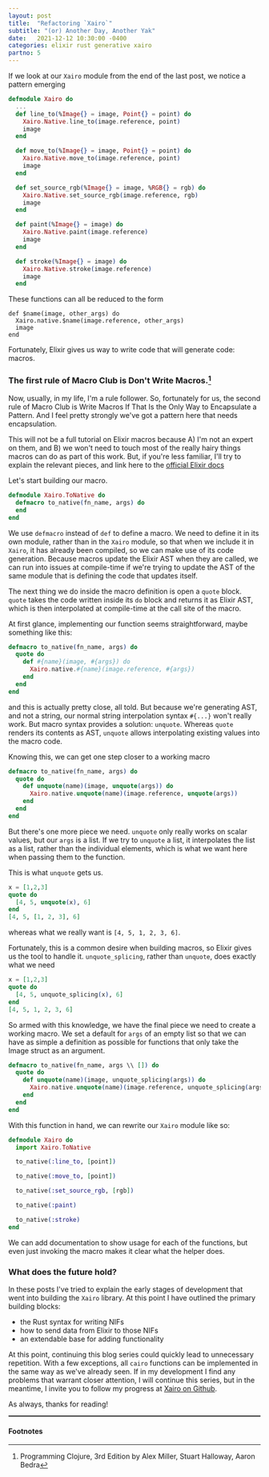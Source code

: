 ```yaml
---
layout: post
title:  "Refactoring `Xairo`"
subtitle: "(or) Another Day, Another Yak"
date:   2021-12-12 10:30:00 -0400
categories: elixir rust generative xairo
partno: 5
---
```


If we look at our `Xairo` module from the end of the last post, we notice a
pattern emerging

```elixir
defmodule Xairo do
  ...
  def line_to(%Image{} = image, Point{} = point) do
    Xairo.Native.line_to(image.reference, point)
    image
  end

  def move_to(%Image{} = image, Point{} = point) do
    Xairo.Native.move_to(image.reference, point)
    image
  end

  def set_source_rgb(%Image{} = image, %RGB{} = rgb) do
    Xairo.Native.set_source_rgb(image.reference, rgb)
    image
  end

  def paint(%Image{} = image) do
    Xairo.Native.paint(image.reference)
    image
  end

  def stroke(%Image{} = image) do
    Xairo.Native.stroke(image.reference)
    image
  end
```

These functions can all be reduced to the form

```
def $name(image, other_args) do
  Xairo.native.$name(image.reference, other_args)
  image
end
```

Fortunately, Elixir gives us way to write code that will generate code: macros.

### The first rule of Macro Club is Don't Write Macros.[^1]

Now, usually, in my life, I'm a rule follower. So, fortunately for us, the
second rule of Macro Club is Write Macros If That Is the Only Way to
Encapsulate a Pattern. And I feel pretty strongly we've got a pattern here that
needs encapsulation.

This will not be a full tutorial on Elixir macros because A) I'm not an expert
on them, and B) we won't need to touch most of the really hairy things macros
can do as part of this work. But, if you're less familiar, I'll try to explain
the relevant pieces, and link here to the [official Elixir docs](https://elixir-lang.org/getting-started/meta/macros.html)

Let's start building our macro.

```elixir
defmodule Xairo.ToNative do
  defmacro to_native(fn_name, args) do
  end
end
```

We use `defmacro` instead of `def` to define a macro. We need to define it in
its own module, rather than in the `Xairo` module, so that when we include it in
`Xairo`, it has already been compiled, so we can make use of its code generation.
Because macros update the Elixir AST when they are called, we can run into
issues at compile-time if we're trying to update the AST of the same module that
is defining the code that updates itself.

The next thing we do inside the macro definition is open a `quote` block.
`quote` takes the code written inside its `do` block and returns it as Elixir
AST, which is then interpolated at compile-time at the call site of the macro.

At first glance, implementing our function seems straightforward, maybe
something like this:

```elixir
defmacro to_native(fn_name, args) do
  quote do
    def #{name}(image, #{args}) do
      Xairo.native.#{name}(image.reference, #{args})
    end
  end
end
```

and this is actually pretty close, all told. But because we're generating AST,
and not a string, our normal string interpolation syntax `#{...}` won't really
work. But macro syntax provides a solution: `unquote`. Whereas `quote` renders
its contents as AST, `unquote` allows interpolating existing values into the
macro code.

Knowing this, we can get one step closer to a working macro

```elixir
defmacro to_native(fn_name, args) do
  quote do
    def unquote(name)(image, unquote(args)) do
      Xairo.native.unquote(name)(image.reference, unquote(args))
    end
  end
end
```

But there's one more piece we need. `unquote` only really works on scalar values,
but our `args` is a list. If we try to `unquote` a list, it interpolates the
list as a list, rather than the individual elements, which is what we want here
when passing them to the function.

This is what `unquote` gets us.

```elixir
x = [1,2,3]
quote do
  [4, 5, unquote(x), 6]
end
[4, 5, [1, 2, 3], 6]
```

whereas what we really want is `[4, 5, 1, 2, 3, 6]`.

Fortunately, this is a common desire when building macros, so Elixir gives us
the tool to handle it. `unquote_splicing`, rather than `unquote`, does exactly
what we need

```elixir
x = [1,2,3]
quote do
  [4, 5, unquote_splicing(x), 6]
end
[4, 5, 1, 2, 3, 6]
```

So armed with this knowledge, we have the final piece we need to create a
working macro. We set a default for `args` of an empty list so that we
can have as simple a definition as possible for functions that only take
the Image struct as an argument.

```elixir
defmacro to_native(fn_name, args \\ []) do
  quote do
    def unquote(name)(image, unquote_splicing(args)) do
      Xairo.native.unquote(name)(image.reference, unquote_splicing(args))
    end
  end
end
```

With this function in hand, we can rewrite our `Xairo` module like so:

```elixir
defmodule Xairo do
  import Xairo.ToNative

  to_native(:line_to, [point])

  to_native(:move_to, [point])

  to_native(:set_source_rgb, [rgb])

  to_native(:paint)

  to_native(:stroke)
end
```

We can add documentation to show usage for each of the functions, but even just
invoking the macro makes it clear what the helper does.

### What does the future hold?

In these posts I've tried to explain the early stages of development that went
into building the `Xairo` library. At this point I have outlined the primary
building blocks:

* the Rust syntax for writing NIFs
* how to send data from Elixir to those NIFs
* an extendable base for adding functionality

At this point, continuing this blog series could quickly lead to unnecessary
repetition. With a few exceptions, all `cairo` functions can be implemented
in the same way as we've already seen. If in my development I find any problems
that warrant closer attention, I will continue this series, but in the meantime,
I invite you to follow my progress at [Xairo on Github](https://github.com/mikowitz/xairo).

As always, thanks for reading!

<hr style="border:1px solid #888888;margin-bottom:15px;"/>

#### Footnotes

[^1]: Programming Clojure, 3rd Edition by Alex Miller, Stuart Halloway, Aaron Bedra


